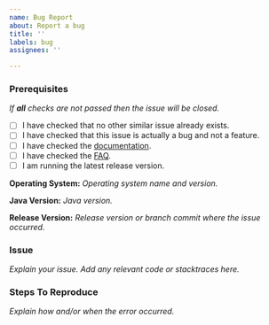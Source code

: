 ```yaml
---
name: Bug Report
about: Report a bug
title: ''
labels: bug
assignees: ''

---
```


<!-- Please follow the template -->

### Prerequisites
*If **all** checks are not passed then the issue will be closed.*
- [ ] I have checked that no other similar issue already exists.
- [ ] I have checked that this issue is actually a bug and not a feature.
- [ ] I have checked the [documentation](https://mal4j.kttdevelopment.com/).
- [ ] I have checked the [FAQ](https://github.com/Katsute/Mal4J/blob/main/faq.md).
- [ ] I am running the latest release version.

**Operating System:** *Operating system name and version.*


**Java Version:** *Java version.*


**Release Version:** *Release version or branch commit where the issue occurred.*


### Issue
*Explain your issue. Add any relevant code or stacktraces here.*


### Steps To Reproduce
*Explain how and/or when the error occurred.*
